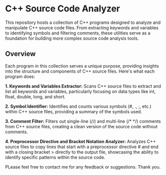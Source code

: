 # **C++ Source Code Analyzer**
This repository hosts a collection of C++ programs designed to analyze and manipulate C++ source code files. From extracting keywords and variables to identifying symbols and filtering comments, these utilities serve as a foundation for building more complex source code analysis tools.


## **Overview**
Each program in this collection serves a unique purpose, providing insights into the structure and components of C++ source files. Here's what each program does:

**1. Keywords and Variables Extractor:** Scans C++ source files to extract and list all keywords and variables, particularly focusing on data types like int, float, double, long, and short.

**2. Symbol Identifier:** Identifies and counts various symbols (#, ., ;, etc.) within C++ source files, providing a summary of the symbols used.

**3. Comment Filter:** Filters out single-line (//) and multi-line (/* */) comments from C++ source files, creating a clean version of the source code without comments.

**4. Preprocessor Directive and Bracket Notation Analyzer:** Analyzes C++ source files to copy lines that start with a preprocessor directive # and end with a closing bracket > directly to the output file, showcasing the ability to identify specific patterns within the source code.


PLease feel free to contact me for any feedback or suggestions. Thank you.
